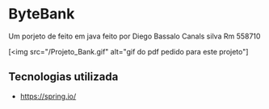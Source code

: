 #  ByteBank 
Um porjeto de feito em java 
feito por Diego Bassalo Canals silva Rm 558710


[<img src="/Projeto_Bank.gif" alt="gif do pdf pedido para este projeto"]


## Tecnologias utilizada

- https://spring.io/
